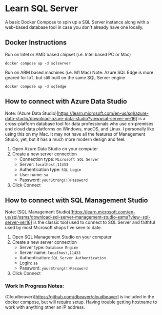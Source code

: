 # Learn SQL Server
A basic Docker Compose to spin up a SQL Server instance along with a web-based database tool in case you don't already have one locally.

## Docker Instructions

Run on Intel or AMD based chipset (i.e. Intel based PC or Mac)

``` docker compose up -d sqlserver ```

Run on ARM based machines (i.e. M1 Mac)
Note: Azure SQL Edge is more geared for IoT, but still built on the same SQL Server engine

``` docker compose up -d sqledge ```

## How to connect with Azure Data Studio
Note: (Azure Data Studio)[https://learn.microsoft.com/en-us/sql/azure-data-studio/download-azure-data-studio?view=sql-server-ver16] is a cross-platform database tool for data professionals who use on-premises and cloud data platforms on Windows, macOS, and Linux.  I personally like using this on my Mac.  It may not have all the features of Management Studio, yet, but it has a much more modern design and feel.

1. Open Azure Data Studio on your computer
2. Create a new server connection
    - Connection type: ``` Microsoft SQL Server ```
    - Server: ``` localhost,11433 ```
    - Authentication type: ``` SQL Login ```
    - User name: ``` sa ```
    - Password: ``` yourStrong(!)Password ```
3. Click Connect

## How to connect with SQL Management Studio
Note: (SQL Management Studio)[https://learn.microsoft.com/en-us/sql/ssms/download-sql-server-management-studio-ssms?view=sql-server-ver16] is the classic tool used to connect to SQL Server and faithful used by most Microsoft shops I've seen to date.

1. Open SQL Management Studio on your computer
2. Create a new server connection
    - Server type: ``` Database Engine ```
    - Server name: ``` localhost,11433 ```
    - Authentication: ``` SQL Server Authentication ```
    - Login: ``` sa ```
    - Password: ``` yourStrong(!)Password ```
3. Click Connect


### Work In Progress Notes:

(Cloudbeaver)[https://github.com/dbeaver/cloudbeaver] is included in the docker compose, but will require setup.  Having trouble getting hostname to work with anything other an IP address. 